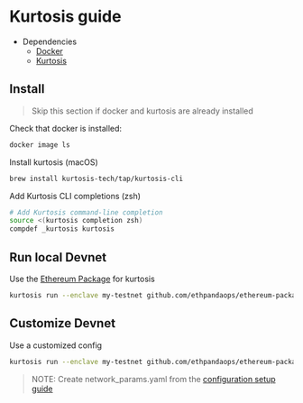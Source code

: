 # Kurtosis guide

- Dependencies
    - [Docker](https://docs.docker.com/get-started/)
    - [Kurtosis](https://docs.kurtosis.com/install)

## Install

> Skip this section if docker and kurtosis are already installed

Check that docker is installed:

```bash
docker image ls
```

Install kurtosis (macOS)

```bash
brew install kurtosis-tech/tap/kurtosis-cli
```

Add Kurtosis CLI completions (zsh)

```bash
# Add Kurtosis command-line completion
source <(kurtosis completion zsh)
compdef _kurtosis kurtosis
```

## Run local Devnet

Use the [Ethereum Package](https://github.com/ethpandaops/ethereum-package) for kurtosis

```bash
kurtosis run --enclave my-testnet github.com/ethpandaops/ethereum-package
```

## Customize Devnet

Use a customized config

```bash
kurtosis run --enclave my-testnet github.com/ethpandaops/ethereum-package --args-file network_params.yaml --image-download always
```

> NOTE: Create network_params.yaml from the [configuration setup guide](https://github.com/ethpandaops/ethereum-package/blob/main/README.md#configuration)
